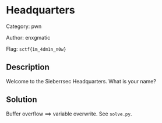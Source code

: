 # Headquarters

Category: pwn

Author: enxgmatic

Flag: `sctf{1m_4dm1n_n0w}`

## Description

Welcome to the Sieberrsec Headquarters. What is your name?

## Solution

Buffer overflow ==> variable overwrite. See `solve.py`.
